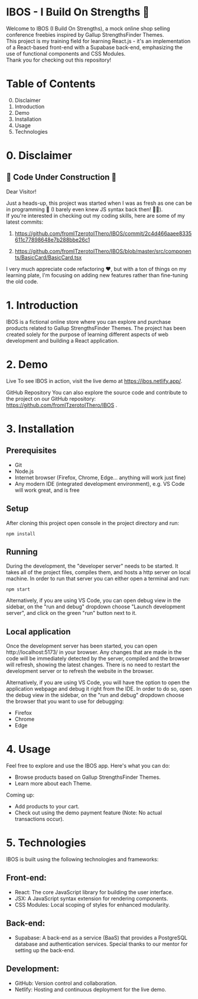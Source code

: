 # IBOS - I Build On Strengths 🚀

Welcome to IBOS (I Build On Strengths), a mock online shop selling conference freebies inspired by Gallup StrengthsFinder Themes.    
This project is my training field for learning React.js - it's an implementation of a React-based front-end with a Supabase back-end, emphasizing the use of functional components and CSS Modules.    
Thank you for checking out this repository!

# Table of Contents

0.  Disclaimer
1.  Introduction
2.   Demo
3.   Installation
4.   Usage
5.   Technologies

# 0. Disclaimer
## 🚧 Code Under Construction 🚧
Dear Visitor!  
  
  Just a heads-up, this project was started when I was as fresh as one can be in programming 🐤 (I barely even knew JS syntax back then! 🤦‍♀️).  
  If you're interested in checking out my coding skills, here are some of my latest commits:

1. https://github.com/fromITzerotoIThero/IBOS/commit/2c4d466aaee8335611c77898648e7b288bbe26c1

2. https://github.com/fromITzerotoIThero/IBOS/blob/master/src/components/BasicCard/BasicCard.tsx

I very much appreciate code refactoring ❤️, but with a ton of things on my learning plate, I'm focusing on adding new features rather than fine-tuning the old code.  

# 1. Introduction

IBOS is a fictional online store where you can explore and purchase products related to Gallup StrengthsFinder Themes. 
The project has been created solely for the purpose of learning different aspects of web development and building a React application. 

# 2. Demo
Live
To see IBOS in action, visit the live demo at https://ibos.netlify.app/.

GitHub Repository
You can also explore the source code and contribute to the project on our GitHub repository: https://github.com/fromITzerotoIThero/IBOS .

# 3. Installation
## Prerequisites

- Git
- Node.js
- Internet browser (Firefox, Chrome, Edge... anything will work just fine)
- Any modern IDE (integrated development environment), e.g. VS Code will work great, and is free

## Setup

After cloning this project open console in the project directory and run:

```
npm install
```

## Running

During the development, the "developer server" needs to be started. It takes all of the project files, compiles them, and hosts a http server on local machine. In order to run that server you can either open a terminal and run:

```
npm start
```

Alternatively, if you are using VS Code, you can open debug view in the sidebar, on the "run and debug" dropdown choose "Launch development server", and click on the green "run" button next to it.

## Local application

Once the development server has been started, you can open http://localhost:5173/ in your browser. Any changes that are made in the code will be immediately detected by the server, compiled and the browser will refresh, showing the latest changes. There is no need to restart the development server or to refresh the website in the browser.

Alternatively, if you are using VS Code, you will have the option to open the application webpage and debug it right from the IDE. In order to do so, open the debug view in the sidebar, on the "run and debug" dropdown choose the browser that you want to use for debugging:

- Firefox
- Chrome
- Edge

# 4. Usage

Feel free to explore and use the IBOS app. Here's what you can do:

- Browse products based on Gallup StrengthsFinder Themes.
- Learn more about each Theme.

Coming up:
- Add products to your cart.
- Check out using the demo payment feature (Note: No actual transactions occur).

 # 5. Technologies
 IBOS is built using the following technologies and frameworks:

## Front-end:
- React: The core JavaScript library for building the user interface.
- JSX: A JavaScript syntax extension for rendering components.
- CSS Modules: Local scoping of styles for enhanced modularity.

## Back-end:
- Supabase: A back-end as a service (BaaS) that provides a PostgreSQL database and authentication services. Special thanks to our mentor for setting up the back-end.

## Development:
- GitHub: Version control and collaboration.
- Netlify: Hosting and continuous deployment for the live demo.
  

